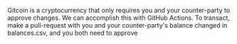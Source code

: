Gitcoin is a cryptocurrency that only requires you and your counter-party to approve changes. We can accomplish this with GitHub Actions. To transact, make a pull-request with you and your counter-party's balance changed in balances.csv, and you both need to approve
